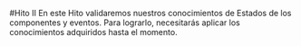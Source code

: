 #Hito II
En este Hito validaremos nuestros conocimientos de Estados de los componentes y
eventos. Para lograrlo, necesitarás aplicar los conocimientos adquiridos hasta el momento.
